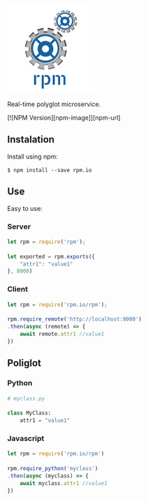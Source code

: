 [![Express Logo](https://github.com/luismoralesp/rpm.io/raw/master/src/logo.png)](http://expressjs.com/)

Real-time polyglot microservice.

[![NPM Version][npm-image]][npm-url]

## Instalation

Install using npm:
```
$ npm install --save rpm.io
```
## Use

Easy to use:

### Server
```javascript
let rpm = require('rpm');

let exported = rpm.exports({
    "attr1": "value1"
}, 8000)
```

### Client

```javascript
let rpm = require('rpm.io/rpm');

rpm.require_remote('http://localhost:8000')
.then(async (remote) => {
    await remote.attr1 //value1
})
```

## Poliglot

### Python

```python
# myclass.py

class MyClass:
    attr1 = "value1"
```

### Javascript
```javascript
let rpm = require('rpm.io/rpm')

rpm.require_python('myclass')
.then(async (myclass) => {
    await myclass.attr1 //value1
})
```